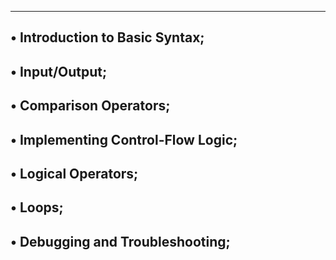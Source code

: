 -----------------------------------------------------------------
• Introduction to Basic Syntax;
------------------------------------------------------------
• Input/Output;
--------------------------------------------------------
• Comparison Operators;
---------------------------------------------------
• Implementing Control-Flow Logic;
--------------------------------------------------
• Logical Operators;
-------------------------------------------
• Loops;
----------------------------------------------------
• Debugging and Troubleshooting;
-----------------------------------------------
